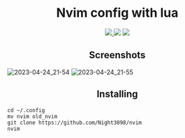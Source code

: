 <h1 align="center">Nvim config with lua</h1>

<div class="bages" align="center">
  <a href="https://github.com/Night3098/" target="_blank" rel="noreferrer"> <img src="https://img.shields.io/badge/Manjaro-35BF5C?style=for-the-badge&logo=Manjaro&logoColor=white"/> </a>
  <img src="https://img.shields.io/badge/NeoVim-%2357A143.svg?&style=for-the-badge&logo=vim&logoColor=white"/> </a>
  <img src="https://img.shields.io/badge/Lua-%2300599C.svg?&style=for-the-badge&logo=lua&logoColor=white"/> </a>
</div>

<h2 align="center">Screenshots</h2>

<div class="screenshots">

![2023-04-24_21-54](https://user-images.githubusercontent.com/122676310/233989089-5b460ecc-e609-4f94-b30d-4c1da32e8955.png)
![2023-04-24_21-55](https://user-images.githubusercontent.com/122676310/233989105-dc44ca80-d4d3-4bbd-8923-870543e83ac5.png)

</div>

<h2 align="center">Installing</h2>

```
cd ~/.config
mv nvim old_nvim
git clone https://github.com/Night3098/nvim
nvim
```

